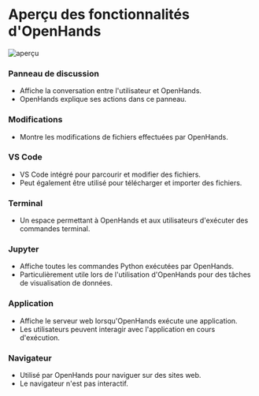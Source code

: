 # Aperçu des fonctionnalités d'OpenHands

![aperçu](/img/oh-features.png)

### Panneau de discussion
- Affiche la conversation entre l'utilisateur et OpenHands.
- OpenHands explique ses actions dans ce panneau.

### Modifications
- Montre les modifications de fichiers effectuées par OpenHands.

### VS Code
- VS Code intégré pour parcourir et modifier des fichiers.
- Peut également être utilisé pour télécharger et importer des fichiers.

### Terminal
- Un espace permettant à OpenHands et aux utilisateurs d'exécuter des commandes terminal.

### Jupyter
- Affiche toutes les commandes Python exécutées par OpenHands.
- Particulièrement utile lors de l'utilisation d'OpenHands pour des tâches de visualisation de données.

### Application
- Affiche le serveur web lorsqu'OpenHands exécute une application.
- Les utilisateurs peuvent interagir avec l'application en cours d'exécution.

### Navigateur
- Utilisé par OpenHands pour naviguer sur des sites web.
- Le navigateur n'est pas interactif.